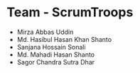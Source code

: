 # Team - ScrumTroops

- Mirza Abbas Uddin
- Md. Hasibul Hasan Khan Shanto
- Sanjana Hossain Sonali
- Md. Mahadi Hasan Shanto
- Sagor Chandra Sutra Dhar